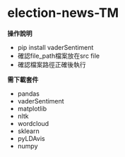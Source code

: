 # election-news-TM

**操作說明** 
- pip install vaderSentiment
- 確認file_path檔案放在src file
- 確認檔案路徑正確後執行

**需下載套件**
- pandas
- vaderSentiment
- matplotlib
- nltk
- wordcloud
- sklearn
- pyLDAvis
- numpy